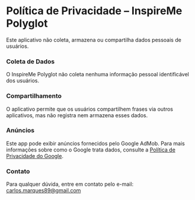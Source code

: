 # Política de Privacidade – InspireMe Polyglot

Este aplicativo não coleta, armazena ou compartilha dados pessoais de usuários.

### Coleta de Dados

O InspireMe Polyglot não coleta nenhuma informação pessoal identificável dos usuários.

### Compartilhamento

O aplicativo permite que os usuários compartilhem frases via outros aplicativos, mas não registra nem armazena esses dados.

### Anúncios

Este app pode exibir anúncios fornecidos pelo Google AdMob. Para mais informações sobre como o Google trata dados, consulte a [Política de Privacidade do Google](https://policies.google.com/privacy).

### Contato

Para qualquer dúvida, entre em contato pelo e-mail: carlos.marques89@gmail.com
